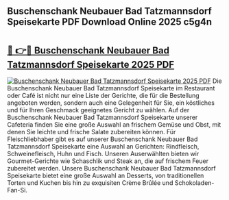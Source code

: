 ## Buschenschank Neubauer Bad Tatzmannsdorf Speisekarte PDF Download Online 2025 c5g4n

# <h2><a href="http://gcdkcci.nevu.top/?p=Buschenschank+Neubauer+Bad+Tatzmannsdorf+Speisekarte">🔗 👉🔴 Buschenschank Neubauer Bad Tatzmannsdorf Speisekarte 2025 PDF</a></h2>

[![Buschenschank Neubauer Bad Tatzmannsdorf Speisekarte 2025 PDF](https://i.imgur.com/dBaPXMq.png)](http://gcdkcci.nevu.top/?p=Buschenschank+Neubauer+Bad+Tatzmannsdorf+Speisekarte)
Die Buschenschank Neubauer Bad Tatzmannsdorf Speisekarte im Restaurant oder Café ist nicht nur eine Liste der Gerichte, die für die Bestellung angeboten werden, sondern auch eine Gelegenheit für Sie, ein köstliches und für Ihren Geschmack geeignetes Gericht zu wählen. Auf der Buschenschank Neubauer Bad Tatzmannsdorf Speisekarte unserer Cafeteria finden Sie eine große Auswahl an frischem Gemüse und Obst, mit denen Sie leichte und frische Salate zubereiten können. Für Fleischliebhaber gibt es auf unserer Buschenschank Neubauer Bad Tatzmannsdorf Speisekarte eine Auswahl an Gerichten: Rindfleisch, Schweinefleisch, Huhn und Fisch. Unseren Auserwählten bieten wir Gourmet-Gerichte wie Schaschlik und Steak an, die auf frischem Feuer zubereitet werden. Unsere Buschenschank Neubauer Bad Tatzmannsdorf Speisekarte bietet eine große Auswahl an Desserts, von traditionellen Torten und Kuchen bis hin zu exquisiten Crème Brûlée und Schokoladen-Fan-Si.
